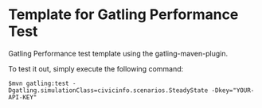 Template for Gatling Performance Test 
=========================

Gatling Performance test template using the gatling-maven-plugin.

To test it out, simply execute the following command:

    $mvn gatling:test -Dgatling.simulationClass=civicinfo.scenarios.SteadyState -Dkey="YOUR-API-KEY"

